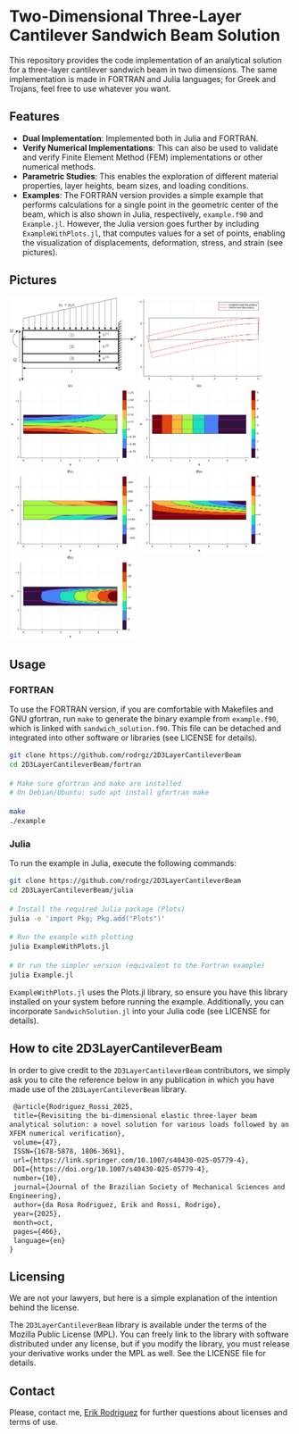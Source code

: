 # Two-Dimensional Three-Layer Cantilever Sandwich Beam Solution

This repository provides the code implementation of an analytical solution for a three-layer cantilever sandwich beam in two dimensions. The same implementation is made in FORTRAN and Julia languages; for Greek and Trojans, feel free to use whatever you want.

## Features

- **Dual Implementation**: Implemented both in Julia and FORTRAN.
- **Verify Numerical Implementations**: This can also be used to validate and verify Finite Element Method (FEM) implementations or other numerical methods.
- **Parametric Studies**: This enables the exploration of different material properties, layer heights, beam sizes, and loading conditions.
- **Examples**: The FORTRAN version provides a simple example that performs calculations for a single point in the geometric center of the beam, which is also shown in Julia, respectively, `example.f90` and `Example.jl`. However, the Julia version goes further by including `ExampleWithPlots.jl`, that computes values for a set of points, enabling the visualization of displacements, deformation, stress, and strain (see pictures).

## Pictures

<img src="figures/beam.png" alt="Beam" width="45%"> <img src="figures/deformed.svg" alt="Deformed" width="45%">
<img src="figures/u1.svg" alt="U1" width="45%"> <img src="figures/u2.svg" alt="U2" width="45%">
<img src="figures/sigma11.svg" alt="Sigma11" width="45%"> <img src="figures/sigma22.svg" alt="Sigma22" width="45%">
<img src="figures/sigma12.svg" alt="Sigma12" width="45%">

## Usage

### FORTRAN

To use the FORTRAN version, if you are comfortable with Makefiles and GNU gfortran, run `make` to generate the binary example from `example.f90`, which is linked with `sandwich_solution.f90`. This file can be detached and integrated into other software or libraries (see LICENSE for details).

```bash
git clone https://github.com/rodrgz/2D3LayerCantileverBeam
cd 2D3LayerCantileverBeam/fortran

# Make sure gfortran and make are installed
# On Debian/Ubuntu: sudo apt install gfortran make

make
./example
```

### Julia

To run the example in Julia, execute the following commands:

```bash
git clone https://github.com/rodrgz/2D3LayerCantileverBeam
cd 2D3LayerCantileverBeam/julia

# Install the required Julia package (Plots)
julia -e 'import Pkg; Pkg.add("Plots")'

# Run the example with plotting
julia ExampleWithPlots.jl

# Or run the simpler version (equivalent to the Fortran example)
julia Example.jl
```

`ExampleWithPlots.jl` uses the Plots.jl library, so ensure you have this library installed on your system before running the example. Additionally, you can incorporate `SandwichSolution.jl` into your Julia code (see LICENSE for details).

## How to cite 2D3LayerCantileverBeam

In order to give credit to the `2D3LayerCantileverBeam` contributors, we simply ask you to cite the reference below in any publication in which you have made use of the `2D3LayerCantileverBeam` library.

```
 @article{Rodriguez_Rossi_2025,
 title={Revisiting the bi-dimensional elastic three-layer beam analytical solution: a novel solution for various loads followed by an XFEM numerical verification},
 volume={47},
 ISSN={1678-5878, 1806-3691},
 url={https://link.springer.com/10.1007/s40430-025-05779-4},
 DOI={https://doi.org/10.1007/s40430-025-05779-4},
 number={10},
 journal={Journal of the Brazilian Society of Mechanical Sciences and Engineering},
 author={da Rosa Rodriguez, Erik and Rossi, Rodrigo},
 year={2025},
 month=oct,
 pages={466},
 language={en}
}
```

## Licensing

We are not your lawyers, but here is a simple explanation of the intention behind the license.

The `2D3LayerCantileverBeam` library is available under the terms of the Mozilla Public License (MPL). You can freely link to the library with software distributed under any license, but if you modify the library, you must release your derivative works under the MPL as well. See the LICENSE file for details.

## Contact

Please, contact me, [Erik Rodriguez](mailto:erik@rodgz.com) for further questions about licenses and terms of use.
